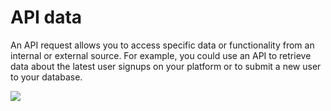 # API data

An API request allows you to access specific data or functionality from an internal or external source. For example, you could use an API to retrieve data about the latest user signups on your platform or to submit a new user to your database.

![](https://imgr.whimsical.com/object/LF8e2YDVjmcMNZ2nCG8P3L)

